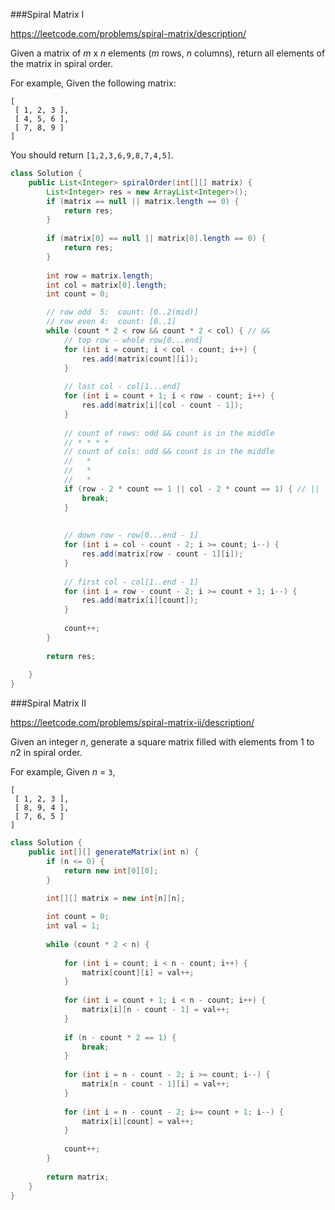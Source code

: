 ###Spiral Matrix I

https://leetcode.com/problems/spiral-matrix/description/

Given a matrix of *m* x *n* elements (*m* rows, *n* columns), return all elements of the matrix in spiral order.

For example,
Given the following matrix:

```
[
 [ 1, 2, 3 ],
 [ 4, 5, 6 ],
 [ 7, 8, 9 ]
]

```

You should return `[1,2,3,6,9,8,7,4,5]`.

```java
class Solution {
    public List<Integer> spiralOrder(int[][] matrix) {
        List<Integer> res = new ArrayList<Integer>();
        if (matrix == null || matrix.length == 0) {
            return res;
        }
        
        if (matrix[0] == null || matrix[0].length == 0) {
            return res;
        }
        
        int row = matrix.length;
        int col = matrix[0].length;
        int count = 0;

        // row odd  5:  count: [0..2(mid)]
        // row even 4:  count: [0..1]
        while (count * 2 < row && count * 2 < col) { // && 
            // top row - whole row[0...end]
            for (int i = count; i < col - count; i++) {
                res.add(matrix[count][i]);
            }
            
            // last col - col[1...end]
            for (int i = count + 1; i < row - count; i++) {
                res.add(matrix[i][col - count - 1]);
            }
            
            // count of rows: odd && count is in the middle
            // * * * * 
            // count of cols: odd && count is in the middle
            //   * 
            //   *
            //   * 
            if (row - 2 * count == 1 || col - 2 * count == 1) { // ||
                break;
            }
            
            
            // down row - row[0...end - 1]
            for (int i = col - count - 2; i >= count; i--) {
                res.add(matrix[row - count - 1][i]);
            }
            
            // first col - col[1..end - 1]
            for (int i = row - count - 2; i >= count + 1; i--) {
                res.add(matrix[i][count]);
            }
            
            count++;
        }
        
        return res;
        
    }
}
```





###Spiral Matrix II

https://leetcode.com/problems/spiral-matrix-ii/description/

Given an integer *n*, generate a square matrix filled with elements from 1 to *n*2 in spiral order.

For example,
Given *n* = `3`,

```
[
 [ 1, 2, 3 ],
 [ 8, 9, 4 ],
 [ 7, 6, 5 ]
]
```



```java
class Solution {
    public int[][] generateMatrix(int n) {
        if (n <= 0) {
            return new int[0][0];
        }
        
        int[][] matrix = new int[n][n];

        int count = 0;
        int val = 1;
        
        while (count * 2 < n) {
            
            for (int i = count; i < n - count; i++) {
                matrix[count][i] = val++;
            }
            
            for (int i = count + 1; i < n - count; i++) {
                matrix[i][n - count - 1] = val++;
            }
            
            if (n - count * 2 == 1) {
                break;
            }
            
            for (int i = n - count - 2; i >= count; i--) {
                matrix[n - count - 1][i] = val++;
            }
            
            for (int i = n - count - 2; i>= count + 1; i--) {
                matrix[i][count] = val++;
            }
            
            count++;
        }
        
        return matrix;
    }
}
```

